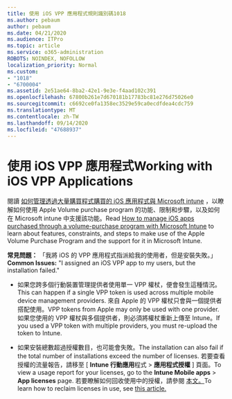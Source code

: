 ```yaml
---
title: 使用 iOS VPP 應用程式規則識別碼1018
ms.author: pebaum
author: pebaum
ms.date: 04/21/2020
ms.audience: ITPro
ms.topic: article
ms.service: o365-administration
ROBOTS: NOINDEX, NOFOLLOW
localization_priority: Normal
ms.custom:
- "1018"
- "6700004"
ms.assetid: 2e51ae64-8ba2-42e1-9e3e-f4aad102c391
ms.openlocfilehash: 67800b261e7d670181b17783bc81e276d75026e0
ms.sourcegitcommit: c6692ce0fa1358ec3529e59ca0ecdfdea4cdc759
ms.translationtype: MT
ms.contentlocale: zh-TW
ms.lasthandoff: 09/14/2020
ms.locfileid: "47688937"
---
```

# <a name="working-with-ios-vpp-applications"></a><span data-ttu-id="44210-102">使用 iOS VPP 應用程式</span><span class="sxs-lookup"><span data-stu-id="44210-102">Working with iOS VPP Applications</span></span>

<span data-ttu-id="44210-103">閱讀 [如何管理透過大量購買程式購買的 iOS 應用程式與 Microsoft intune](https://docs.microsoft.com/intune/vpp-apps-ios) ，以瞭解如何使用 Apple Volume purchase program 的功能、限制和步驟，以及如何在 Microsoft intune 中支援該功能。</span><span class="sxs-lookup"><span data-stu-id="44210-103">Read [How to manage iOS apps purchased through a volume-purchase program with Microsoft Intune](https://docs.microsoft.com/intune/vpp-apps-ios) to learn about features, constraints, and steps to make use of the Apple Volume Purchase Program and the support for it in Microsoft Intune.</span></span>
  
 <span data-ttu-id="44210-104">**常見問題：** 「我將 iOS 的 VPP 應用程式指派給我的使用者，但是安裝失敗。」</span><span class="sxs-lookup"><span data-stu-id="44210-104">**Common Issues:** "I assigned an iOS VPP app to my users, but the installation failed."</span></span>
  
- <span data-ttu-id="44210-105">如果您跨多個行動裝置管理提供者使用單一 VPP 權杖，便會發生這種情況。</span><span class="sxs-lookup"><span data-stu-id="44210-105">This can happen if a single VPP token is used across multiple mobile device management providers.</span></span> <span data-ttu-id="44210-106">來自 Apple 的 VPP 權杖只會與一個提供者搭配使用。</span><span class="sxs-lookup"><span data-stu-id="44210-106">VPP tokens from Apple may only be used with one provider.</span></span> <span data-ttu-id="44210-107">如果您使用的 VPP 權杖與多個提供者，則必須將權杖重新上傳至 Intune。</span><span class="sxs-lookup"><span data-stu-id="44210-107">If you used a VPP token with multiple providers, you must re-upload the token to Intune.</span></span>

- <span data-ttu-id="44210-108">如果安裝總數超過授權數目，也可能會失敗。</span><span class="sxs-lookup"><span data-stu-id="44210-108">The installation can also fail if the total number of installations exceed the number of licenses.</span></span> <span data-ttu-id="44210-109">若要查看授權的流量報告，請移至 [ **Intune 行動應用**程式 \> **應用程式授權** ] 頁面。</span><span class="sxs-lookup"><span data-stu-id="44210-109">To view a usage report for your licenses, go to the **Intune Mobile apps** \> **App licenses** page.</span></span> <span data-ttu-id="44210-110">若要瞭解如何回收使用中的授權，請參閱 [本文。](https://docs.microsoft.com/intune/vpp-apps-ios#revoking-app-licenses-and-deleting-tokens)</span><span class="sxs-lookup"><span data-stu-id="44210-110">To learn how to reclaim licenses in use, see [this article.](https://docs.microsoft.com/intune/vpp-apps-ios#revoking-app-licenses-and-deleting-tokens)</span></span>
